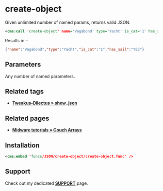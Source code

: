 # create-object

Given unlimited number of named params, returns valid JSON.

```xml
<cms:call 'create-object' name='Vagabond' type='Yacht' is_cat='1' has_sail='YES' />
```
Results in –

```json
{"name":"Vagabond","type":"Yacht","is_cat":"1","has_sail":"YES"}
```

## Parameters

Any number of named parameters.

## Related tags

* [**Tweakus-Dilectus &raquo; show_json**](https://github.com/trendoman/Tweakus-Dilectus/tree/main/anton.cms%40ya.ru__tags-new/show_json/)

## Related pages

* [**Midware tutorials &raquo; Couch Arrays**](https://github.com/trendoman/Midware/tree/main/tutorials/Arrays)

## Installation

```xml
<cms:embed 'funcs/JSON/create-object/create-object.func' />
```

## Support

Check out my dedicated [**SUPPORT**](/SUPPORT.md) page.
